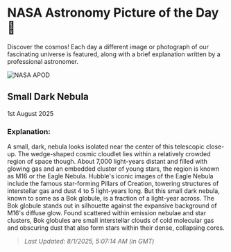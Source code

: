 
  # NASA Astronomy Picture of the Day 🌌

  Discover the cosmos! Each day a different image or photograph of our fascinating universe is featured, along with a brief explanation written by a professional astronomer.

![NASA APOD](https://apod.nasa.gov/apod/image/2508/BokGlobule_1.jpg)

## Small Dark Nebula

1st August 2025

### Explanation: 

A small, dark, nebula looks isolated near the center of this telescopic close-up. The wedge-shaped cosmic cloudlet lies within a relatively crowded region of space though. About 7,000 light-years distant and filled with glowing gas and an embedded cluster of young stars, the region is known as M16 or the Eagle Nebula. Hubble's iconic images of the Eagle Nebula include the famous star-forming Pillars of Creation, towering structures of interstellar gas and dust 4 to 5 light-years long. But this small dark nebula, known to some as a Bok globule, is a fraction of a light-year across. The Bok globule stands out in silhouette against the expansive background of M16's diffuse glow. Found scattered within emission nebulae and star clusters, Bok globules are small interstellar clouds of cold molecular gas and obscuring dust that also form stars within their dense, collapsing cores.

> _Last Updated: 8/1/2025, 5:07:14 AM (in GMT)_
